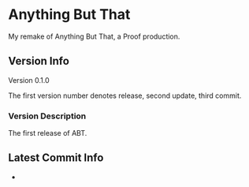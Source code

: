 # Anything But That

My remake of Anything But That, a Proof production.

## Version Info

Version 0.1.0

The first version number denotes release, second update, third commit.

### Version Description

The first release of ABT.

## Latest Commit Info

-